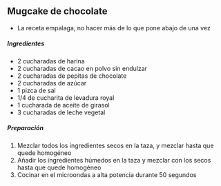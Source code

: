 ## Mugcake de chocolate

* La receta empalaga, no hacer más de lo que pone abajo de una vez

##### Ingredientes

* 2 cucharadas de harina
* 2 cucharadas de cacao en polvo sin endulzar
* 2 cucharadas de pepitas de chocolate
* 2 cucharadas de azúcar
* 1 pizca de sal
* 1/4 de cucharita de levadura royal
* 1 cucharada de aceite de girasol
* 3 cucharadas de leche vegetal

##### Preparación

1. Mezclar todos los ingredientes secos en la taza, y mezclar hasta que quede homogéneo
2. Añadir los ingredientes húmedos en la taza y mezclar con los secos hasta que quede homogéneo
3. Cocinar en el microondas a alta potencia durante 50 segundos